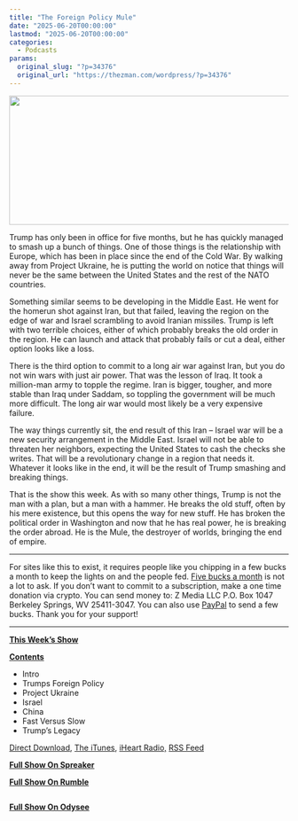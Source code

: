 ```yaml
---
title: "The Foreign Policy Mule"
date: "2025-06-20T00:00:00"
lastmod: "2025-06-20T00:00:00"
categories:
  - Podcasts
params:
  original_slug: "?p=34376"
  original_url: "https://thezman.com/wordpress/?p=34376"
---
```


[<img
src="http://thezman.com/wordpress/wp-content/uploads/2018/01/Power-Hour.png"
decoding="async" width="600" height="233" />](http://thezman.com/wordpress/wp-content/uploads/2018/01/Power-Hour.png)

Trump has only been in office for five months, but he has quickly
managed to smash up a bunch of things. One of those things is the
relationship with Europe, which has been in place since the end of the
Cold War. By walking away from Project Ukraine, he is putting the world
on notice that things will never be the same between the United States
and the rest of the NATO countries.

Something similar seems to be developing in the Middle East. He went for
the homerun shot against Iran, but that failed, leaving the region on
the edge of war and Israel scrambling to avoid Iranian missiles. Trump
is left with two terrible choices, either of which probably breaks the
old order in the region. He can launch and attack that probably fails or
cut a deal, either option looks like a loss.

There is the third option to commit to a long air war against Iran, but
you do not win wars with just air power. That was the lesson of Iraq. It
took a million-man army to topple the regime. Iran is bigger, tougher,
and more stable than Iraq under Saddam, so toppling the government will
be much more difficult. The long air war would most likely be a very
expensive failure.

The way things currently sit, the end result of this Iran – Israel war
will be a new security arrangement in the Middle East. Israel will not
be able to threaten her neighbors, expecting the United States to cash
the checks she writes. That will be a revolutionary change in a region
that needs it. Whatever it looks like in the end, it will be the result
of Trump smashing and breaking things.

That is the show this week. As with so many other things, Trump is not
the man with a plan, but a man with a hammer. He breaks the old stuff,
often by his mere existence, but this opens the way for new stuff. He
has broken the political order in Washington and now that he has real
power, he is breaking the order abroad. He is the Mule, the destroyer of
worlds, bringing the end of empire.

------------------------------------------------------------------------

For sites like this to exist, it requires people like you chipping in a
few bucks a month to keep the lights on and the people fed.
<a href="https://www.subscribestar.com/the-z-blog"
rel="noopener noreferrer" target="_blank">Five bucks a month</a> is not
a lot to ask. If you don’t want to commit to a subscription, make a one
time donation via crypto. You can send money to: Z Media LLC P.O. Box
1047 Berkeley Springs, WV 25411-3047. You can also use <a
href="https://www.paypal.com/cgi-bin/webscr?cmd=_s-xclick&amp;hosted_button_id=UDAS2Q8JYA6CN&amp;source=url"
rel="noopener noreferrer" target="_blank">PayPal</a> to send a few
bucks. Thank you for your support!

------------------------------------------------------------------------

**<u>This Week’s Show</u>**

**<u>Contents</u>**

-   Intro
-   Trumps Foreign Policy
-   Project Ukraine
-   Israel
-   China
-   Fast Versus Slow
-   Trump’s Legacy

<a href="https://api.spreaker.com/v2/episodes/66639756/download.mp3"
rel="noopener" target="_blank">Direct Download</a>, <a
href="https://itunes.apple.com/us/podcast/the-z-blog-power-hour/id1262799640?mt=2"
rel="noopener noreferrer" target="_blank">The iTunes</a>,
<a href="https://www.iheart.com/podcast/the-z-blog-power-hour-29246491/"
rel="noopener noreferrer" target="_blank">iHeart Radio,</a>
<a href="https://www.spreaker.com/show/2589657/episodes/feed"
rel="noopener noreferrer" target="_blank">RSS Feed</a>

**<u>Full Show On Spreaker</u>**

**<u>Full Show On Rumble</u>**

<span class="mce_SELRES_start" mce-type="bookmark"
style="display: inline-block; width: 0px; overflow: hidden; line-height: 0;">﻿</span>

**<u>Full Show On Odysee</u>**

<span class="mce_SELRES_start" mce-type="bookmark"
style="display: inline-block; width: 0px; overflow: hidden; line-height: 0;">﻿</span>
